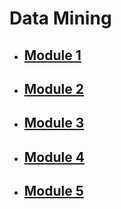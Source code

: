 # Data Mining

- ## [Module 1](Sem_6/Data_Mining/Notes/Module_1.md)
- ## [Module 2](Sem_6/Data_Mining/Notes/Module_2.md)
- ## [Module 3](Sem_6/Data_Mining/Notes/Module_3.md)
- ## [Module 4](Sem_6/Data_Mining/Notes/Module_4.md)
- ## [Module 5](Sem_6/Data_Mining/Notes/Module_5.md)